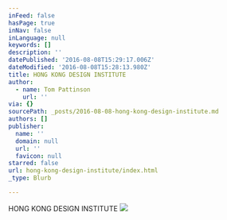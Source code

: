 ```yaml
---
inFeed: false
hasPage: true
inNav: false
inLanguage: null
keywords: []
description: ''
datePublished: '2016-08-08T15:29:17.006Z'
dateModified: '2016-08-08T15:28:13.980Z'
title: HONG KONG DESIGN INSTITUTE
author:
  - name: Tom Pattinson
    url: ''
via: {}
sourcePath: _posts/2016-08-08-hong-kong-design-institute.md
authors: []
publisher:
  name: ''
  domain: null
  url: ''
  favicon: null
starred: false
url: hong-kong-design-institute/index.html
_type: Blurb

---
```

HONG KONG DESIGN INSTITUTE
![](https://the-grid-user-content.s3-us-west-2.amazonaws.com/7cd3b642-0d3a-4aea-a8c2-2273c54dc003.png)